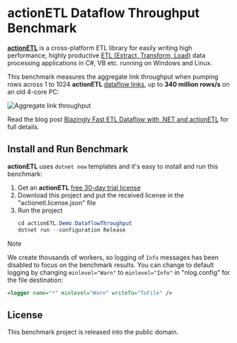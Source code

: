 ﻿# actionETL Dataflow Throughput Benchmark

[**actionETL**](https://envobi.com) is a cross-platform ETL library for easily writing 
high performance, highly productive 
[ETL (Extract, Transform, Load)](https://en.wikipedia.org/wiki/Extract,_transform,_load) 
data processing applications in C#, VB etc. running on Windows and Linux.

This benchmark measures the aggregate link throughput when pumping rows across 1 to 1024
**actionETL** [dataflow links](https://envobi.com/dataflow), up to **340 million rows/s** 
on an old 4-core PC:

<img src="https://envobi.com/wp-content/uploads/2020/08/aggregate-link-throughput-chart-636x345-1.png" alt="Aggregate link throughput" />

Read the blog post 
[Blazingly Fast ETL Dataflow with .NET and actionETL](https://envobi.com/post/blazingly-fast-etl-dataflow-dotnet-actionetl)
for full details.


## Install and Run Benchmark

**actionETL** uses `dotnet new` templates and it's easy to install and run this benchmark:

1. Get an **actionETL** [free 30-day trial license](https://envobi.com/trial)
2. Download this project and put the received license in the "actionetl.license.json" file
3. Run the project
   ```c#
   cd actionETL.Demo.DataflowThroughput
   dotnet run --configuration Release
   ```
 
> [!NOTE]
> We create thousands of workers, so logging of `Info` messages has been disabled 
> to focus on the benchmark results. You can change to default logging by changing 
> `minlevel="Warn"` to `minlevel="Info"` in "nlog.config" for the file destination:
> ```xml
> <logger name="*" minlevel="Warn" writeTo="ToFile" />
> ```


## License

This benchmark project is released into the public domain.
